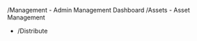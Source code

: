 /Management                 - Admin Management Dashboard
/Assets                     - Asset Management
- /Distribute           